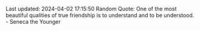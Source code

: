 Last updated: 2024-04-02 17:15:50
Random Quote: One of the most beautiful qualities of true friendship is to understand and to be understood. - Seneca the Younger